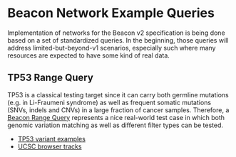 # Beacon Network Example Queries

Implementation of networks for the Beacon v2 specification is being done based
on a set of standardized queries. In the beginning, those queries will address
limited-but-beyond-v1 scenarios, especially such where many resources are
expected to have some kind of real data.

## TP53 Range Query

TP53 is a classical testing target since it can carry both germline mutations 
(e.g. in Li-Fraumeni syndrome) as well as frequent somatic mutations (SNVs, 
indels and CNVs) in a large fraction of cancer samples. Therefore, a [Beacon
Range Query](http://docs.genomebeacons.org/variant-queries/#beacon-range-queries)
represents a nice real-world test case in which both genomic variation matching
as well as different filter types can be tested.

* [TP53 variant examples](TP53-variant-examples.md)
* [UCSC browser tracks](http://genome.ucsc.edu/cgi-bin/hgTracks?org=human&db=hg38&position=chr17:7668421-7687490&hgt.customText=https://raw.githubusercontent.com/ga4gh-beacon/beacon-v2-networks/main/queries/TP53-variant-examples.bed)